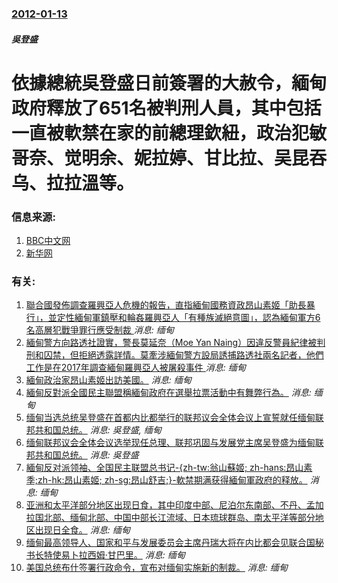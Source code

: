 ### [2012-01-13](/news/2012/01/13/index.md)

##### 吳登盛
#  依據總統吳登盛日前簽署的大赦令，緬甸政府釋放了651名被判刑人員，其中包括一直被軟禁在家的前總理欽紐，政治犯敏哥奈、觉明余、妮拉婷、甘比拉、吴昆吞乌、拉拉溫等。




### 信息来源:

1. [BBC中文网](http://www.bbc.co.uk/zhongwen/simp/world/2012/01/120113_burma_prisoners_profiles.shtml)
2. [新华网](http://news.xinhuanet.com/world/2012-01/13/c_111435949.htm)

### 有关:

1. [聯合國發佈調查羅興亞人危機的報告，直指緬甸國務資政昂山素姬「助長暴行」，並定性緬甸軍鎮壓和輪姦羅興亞人「有種族滅絕意圖」，認為緬甸軍方6名高層犯戰爭罪行應受制裁 ](/zh/news/2018/08/27/聯合國發佈調查羅興亞人危機的報告-直指緬甸國務資政昂山素姬-助長暴行-並定性緬甸軍鎮壓和輪姦羅興亞人-有種族滅絕意圖.md) _消息: 缅甸_
2. [ 緬甸警方向路透社證實，警長莫延奈（Moe Yan Naing）因違反警員紀律被判刑和囚禁，但拒絕透露詳情。莫牽涉緬甸警方設局誘捕路透社兩名記者，他們工作是在2017年調查緬甸羅興亞人被屠殺事件 ](/zh/news/2018/04/29/緬甸警方向路透社證實-警長莫延奈-Moe-Yan-Naing-因違反警員紀律被判刑和囚禁-但拒絕透露詳情-莫牽涉緬甸警.md) _消息: 缅甸_
3. [ 緬甸政治家昂山素姬出訪美國。](/zh/news/2012/09/18/緬甸政治家昂山素姬出訪美國.md) _消息: 缅甸_
4. [緬甸反對派全國民主聯盟稱緬甸政府在選舉拉票活動中有舞弊行為。](/zh/news/2012/03/19/緬甸反對派全國民主聯盟稱緬甸政府在選舉拉票活動中有舞弊行為.md) _消息: 缅甸_
5. [缅甸当选总统吴登盛在首都内比都举行的联邦议会全体会议上宣誓就任缅甸联邦共和国总统。](/zh/news/2011/03/30/缅甸当选总统吴登盛在首都内比都举行的联邦议会全体会议上宣誓就任缅甸联邦共和国总统.md) _消息: 吳登盛, 缅甸_
6. [缅甸联邦议会全体会议选举现任总理、联邦巩固与发展党主席吴登盛为缅甸联邦共和国总统。](/zh/news/2011/02/4/缅甸联邦议会全体会议选举现任总理-联邦巩固与发展党主席吴登盛为缅甸联邦共和国总统.md) _消息: 吳登盛_
7. [ 緬甸反对派领袖、全国民主联盟总书记-{zh-tw:翁山蘇姬; zh-hans:昂山素季;zh-hk:昂山素姬; zh-sg:昂山舒吉;}-軟禁期满获得緬甸軍政府的释放。](/zh/news/2010/11/13/緬甸反对派领袖-全国民主联盟总书记-zh-tw-翁山蘇姬-zh-hans-昂山素季-zh-hk-昂山素姬-zh.md) _消息: 缅甸_
8. [亚洲和太平洋部分地区出现日食，其中印度中部、尼泊尔东南部、不丹、孟加拉国北部、缅甸北部、中国中部长江流域、日本琉球群岛、南太平洋等部分地区出现日全食。](/zh/news/2009/07/22/亚洲和太平洋部分地区出现日食-其中印度中部-尼泊尔东南部-不丹-孟加拉国北部-缅甸北部-中国中部长江流域-日本琉球群岛.md) _消息: 缅甸_
9. [缅甸最高领导人、国家和平与发展委员会主席丹瑞大将在内比都会见联合国秘书长特使易卜拉西姆·甘巴里。](/zh/news/2007/10/2/缅甸最高领导人-国家和平与发展委员会主席丹瑞大将在内比都会见联合国秘书长特使易卜拉西姆-甘巴里.md) _消息: 缅甸_
10. [美国总统布什签署行政命令，宣布对缅甸实施新的制裁。](/zh/news/2007/09/27/美国总统布什签署行政命令-宣布对缅甸实施新的制裁.md) _消息: 缅甸_

